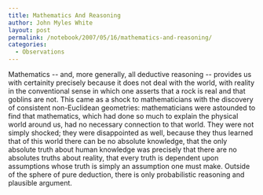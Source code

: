 ```yaml
---
title: Mathematics And Reasoning
author: John Myles White
layout: post
permalink: /notebook/2007/05/16/mathematics-and-reasoning/
categories:
  - Observations
---
```


Mathematics -- and, more generally, all deductive reasoning -- provides us with certainity precisely because it does not deal with the world, with reality in the conventional sense in which one asserts that a rock is real and that goblins are not. This came as a shock to mathematicians with the discovery of consistent non-Euclidean geometries: mathematicians were astounded to find that mathematics, which had done so much to explain the physical world around us, had no necessary connection to that world. They were not simply shocked; they were disappointed as well, because they thus learned that of this world there can be no absolute knowledge, that the only absolute truth about human knowledge was precisely that there are no absolutes truths about reality, that every truth is dependent upon assumptions whose truth is simply an assumption one must make. Outside of the sphere of pure deduction, there is only probabilistic reasoning and plausible argument.
